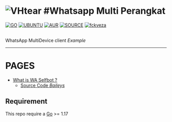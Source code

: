 
# ![VHtear](https://vhtear.com/static/assets/img/brand/favicon.ico) #Whatsapp Multi Perangkat



[![GO](https://img.shields.io/badge/golang-v1.17-blue)](https://go.dev/) [![UBUNTU](https://img.shields.io/badge/ubuntu-v21.10-orange)](https://releases.ubuntu.com/impish/) [![AUR](https://img.shields.io/aur/license/yaourt.svg)](https://github.com/fckveza/Whatsapp-Bot/blob/main/LICENSE) [![SOURCE](https://img.shields.io/badge/tulir-2.2208.14-lightgrey)](https://github.com/tulir/whatsmeow) [![fckveza](https://img.shields.io/badge/WA-ME.svg)](https://wa.me/6281238552767) <br><br>

WhatsApp MultiDevice client *Example*

----

PAGES
=====

- [What is WA Selfbot ?](#what-is-WhatsApp-bot)
    - [Source Code *Baileys*](https://github.com/tulir/whatsmeow)

## Requirement

This repo require a [Go](https://go.dev/) >= 1.17

